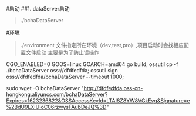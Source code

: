 #启动
##1. dataServer启动
>./bchaDataServer

#环境
>./environment 文件指定所在环境（dev,test,pro）,项目启动时会找相应配置文件启动
>主要是为了防止误操作


CGO_ENABLED=0 GOOS=linux GOARCH=amd64 go build;
ossutil cp -f ./bchaDataServer  oss://dfdfedfda;
ossutil sign oss://dfdfedfda/bchaDataServer    --timeout 1000;


sudo wget -O bchaDataServer  "http://dfdfedfda.oss-cn-hongkong.aliyuncs.com/bchaDataServer?Expires=1623236822&OSSAccessKeyId=LTAI8Z8YW8VGkEvg&Signature=e%2BdU9LXIUIoC06rzwysFAubDeJQ%3D"

